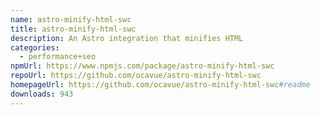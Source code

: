 ```yaml
---
name: astro-minify-html-swc
title: astro-minify-html-swc
description: An Astro integration that minifies HTML
categories:
  - performance+seo
npmUrl: https://www.npmjs.com/package/astro-minify-html-swc
repoUrl: https://github.com/ocavue/astro-minify-html-swc
homepageUrl: https://github.com/ocavue/astro-minify-html-swc#readme
downloads: 943
---
```

